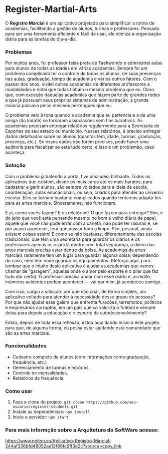 # Register-Martial-Arts

O **Registro Marcial** é um aplicativo projetado para simplificar a rotina de academias, facilitando a gestão de alunos, turmas e professores.
Pensado para ser uma ferramenta eficiente e fácil de usar, ele otimiza a organização diária para as tarefas do dia-a-dia.

### Problemas

Por muitos anos, fui professor faixa preta de Taekwondo e administrei aulas para alunos de todas as idades em várias academias. Sempre foi um problema complicado ter o controle de todos os alunos, de suas presenças nas aulas, graduação, tempo de academia e vários outros fatores. Com o passar dos anos, visitei outras academias de diferentes professores e modalidades e notei que todas tinham o mesmo problema que eu. Claro que, com exceção daquelas academias que fazem parte de grandes redes e que já possuem seus próprios sistemas de administração, a grande maioria passava pelos mesmos perrengues que eu. 

O problema veio à tona quando a academia que eu pertencia e a de uma amiga (do karatê) se tornaram associações sem fins lucrativos. As academias precisam entregar relatórios regularmente para a Secretaria de Esportes de seu estado ou município. Nesses relatórios, é preciso entregar dados detalhados sobre os alunos (quantos têm, idade, turmas, graduação, presença, etc.). Se esses dados não forem precisos, pode haver uma auditoria para fiscalizar se está tudo certo, e isso é um problemão, caso aconteça.


### Solução

Com o problema já batendo à porta, tive uma ideia brilhante. Todos os aplicativos que existem, desde os mais caros até os mais baratos, para cadastrar e gerir alunos, são sempre voltados para a ideia de escola, coordenação, aulas educacionais, ou seja, criados para atender ao universo escolar. Eles se tornam bastante complicados quando tentamos adaptá-los para as artes marciais. Sinceramente, não funcionam.

E aí, como vocês fazem? E os relatórios? O que fazem para entregar? Sim, é do jeito que você está pensando mesmo: no bom e velho diário de papel, aquele que você não pode errar com a caneta, não pode ter rasuras e, se por acaso acontecer, terá que passar tudo a limpo. Sim, pessoal, ainda existem coisas assim! E como se não bastasse, diferentemente das escolas tradicionais, que têm uma secretaria para guardar os diários e os professores apenas os usam lá dentro com total segurança, o diário das artes marciais precisa estar dentro da bolsa. As academias de artes marciais raramente têm um lugar para guardar alguma coisa; dependendo do caso, nem têm onde guardar os equipamentos. (Reforço aqui, para lembrar que o intuito deste aplicativo é ajudar as academias que vamos chamar de "garagem", aquelas onde o amor pelo esporte é o pilar que faz tudo dar certo). O professor precisa andar com esse diário e, acredite, inúmeros acidentes podem acontecer — vai por mim, já aconteceu comigo.

Com isso, surgiu a solução: por que não criar, de forma simples, um aplicativo voltado para atender à necessidade desse grupo de pessoas? Por que não ajudar essa galera que enfrenta furacões, terremotos, políticos e empresários corruptos, em um país que só valoriza o futebol e sempre deixa para depois a educação e o esporte de autodesenvolvimento?

Então, depois de toda essa reflexão, estou aqui dando início a este projeto para que, de alguma forma, eu possa estar ajudando esta comunidade que são as artes marciais.


### Funcionalidades
- Cadastro completo de alunos (com informações como graduação, frequência, etc.)
- Gerenciamento de turmas e horários.
- Controle de mensalidades.
- Relatórios de frequência.

### Como usar
1. Faça o clone do projeto: `git clone https://github.com/seu-usuario/register-students.git`
2. Instale as dependências: `npm install`
3. Inicie o servidor: `npm start`

### Para mais informção sobre a Arquitetura do SoftWare acesse: 
https://www.notion.so/Aplicativo-Registro-Marcial-244af336bfd48052ae13f89fc9ff3e2c?source=copy_link
